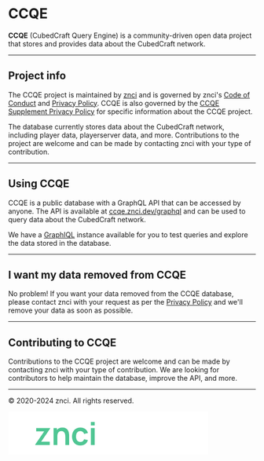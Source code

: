 # CCQE

**CCQE** (CubedCraft Query Engine) is a community-driven open data project that stores and provides data about the CubedCraft network.

---

## Project info

The CCQE project is maintained by [znci](https://znci.dev) and is governed by znci's [Code of Conduct](https://raw.githubusercontent.com/znci/.github/refs/heads/main/CODE_OF_CONDUCT.md) and [Privacy Policy](https://znci.dev/privacy). CCQE is also governed by the [CCQE Supplement Privacy Policy](/privacy) for specific information about the CCQE project.

The database currently stores data about the CubedCraft network, including player data, playerserver data, and more. Contributions to the project are welcome and can be made by contacting znci with your type of contribution.

---

## Using CCQE

CCQE is a public database with a GraphQL API that can be accessed by anyone. The API is available at [ccqe.znci.dev/graphql](https://ccqe.znci.dev/graphql) and can be used to query data about the CubedCraft network.

We have a [GraphIQL](https://ccqe.znci.dev/explorer) instance available for you to test queries and explore the data stored in the database.

---

## I want my data removed from CCQE

No problem! If you want your data removed from the CCQE database, please contact znci with your request as per the [Privacy Policy](https://znci.dev/privacy) and we'll remove your data as soon as possible.

---

## Contributing to CCQE

Contributions to the CCQE project are welcome and can be made by contacting znci with your type of contribution. We are looking for contributors to help maintain the database, improve the API, and more.

---

© 2020-2024 znci. All rights reserved.

![znci project logo](https://github.com/znci/brandkit/blob/main/src/logos/png/znci-project.png?raw=true)
